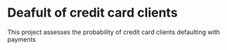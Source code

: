 # Deafult of credit card clients
 This project assesses the probability of credit card clients defaulting with payments
